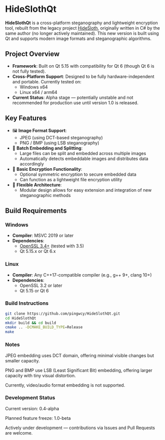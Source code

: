 # HideSlothQt

**HideSlothQt** is a cross-platform steganography and lightweight encryption tool, rebuilt from the legacy project [HideSloth](https://github.com/pingwcy/HideSloth), originally written in C# by the same author (no longer actively maintained). This new version is built using Qt and supports modern image formats and steganographic algorithms.

## Project Overview

- **Framework**: Built on Qt 5.15 with compatibility for Qt 6 (though Qt 6 is not fully tested).
- **Cross-Platform Support**: Designed to be fully hardware-independent and portable. Currently tested on:
  - Windows x64
  - Linux x64 / arm64
- **Current Status**: Alpha stage — potentially unstable and not recommended for production use until version 1.0 is released.

## Key Features

- 🖼️ **Image Format Support**:
  - JPEG (using DCT-based steganography)
  - PNG / BMP (using LSB steganography)
- 📁 **Batch Embedding and Splitting**:
  - Large files can be split and embedded across multiple images
  - Automatically detects embeddable images and distributes data accordingly
- 🔐 **Basic Encryption Functionality**:
  - Optional symmetric encryption to secure embedded data
  - Can function as a lightweight file encryption utility
- 🧪 **Flexible Architecture**:
  - Modular design allows for easy extension and integration of new steganographic methods

## Build Requirements

### Windows

- **Compiler**: MSVC 2019 or later
- **Dependencies**:
  - [OpenSSL 3.4+](https://www.openssl.org/) (tested with 3.5)
  - Qt 5.15.x or Qt 6.x

### Linux

- **Compiler**: Any C++17-compatible compiler (e.g., g++ 9+, clang 10+)
- **Dependencies**:
  - OpenSSL 3.2 or later
  - Qt 5.15 or Qt 6

### Build Instructions

```bash
git clone https://github.com/pingwcy/HideSlothQt.git
cd HideSlothQt
mkdir build && cd build
cmake .. -DCMAKE_BUILD_TYPE=Release
make
```

### Notes

JPEG embedding uses DCT domain, offering minimal visible changes but smaller capacity.

PNG and BMP use LSB (Least Significant Bit) embedding, offering larger capacity with tiny visual distortion.

Currently, video/audio format embedding is not supported.

### Development Status

Current version: 0.4-alpha

Planned feature freeze: 1.0-beta

Actively under development — contributions via Issues and Pull Requests are welcome.

